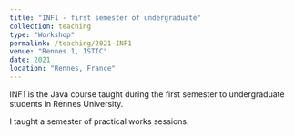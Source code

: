 ```yaml
---
title: "INF1 - first semester of undergraduate"
collection: teaching
type: "Workshop"
permalink: /teaching/2021-INF1
venue: "Rennes 1, ISTIC"
date: 2021
location: "Rennes, France"
---
```


INF1 is the Java course taught during the first semester to undergraduate students in Rennes University.

I taught a semester of practical works sessions.